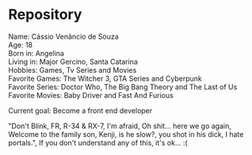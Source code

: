 # Repository

Name: Cássio Venâncio de Souza  
Age: 18   
Born in: Angelina  
Living in: Major Gercino, Santa Catarina  
Hobbies: Games, Tv Series and Movies  
Favorite Games: The Witcher 3, GTA Series and Cyberpunk  
Favorite Series: Doctor Who, The Big Bang Theory and The Last of Us  
Favorite Movies: Baby Driver and Fast And Furious  
  
Current goal: Become a front end developer  

"Don't Blink, FR, R-34 & RX-7, I'm afraid, Oh shit... here we go again, Welcome to the family son, Kenji, is he slow?, you shot in his dick, I hate portals.", If you don't understand any of this, it's ok... :(
